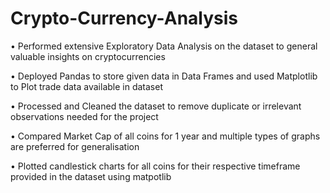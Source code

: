 # Crypto-Currency-Analysis

• Performed extensive Exploratory Data Analysis on the dataset to general valuable insights on cryptocurrencies

• Deployed Pandas to store given data in Data Frames and used Matplotlib to Plot trade data available in dataset

• Processed and Cleaned the dataset to remove duplicate or irrelevant observations needed for the project

• Compared Market Cap of all coins for 1 year and multiple types of graphs are preferred for generalisation

• Plotted candlestick charts for all coins for their respective timeframe provided in the dataset using matpotlib

